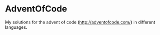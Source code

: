 # AdventOfCode

My solutions for the advent of code (http://adventofcode.com/) in different languages.
